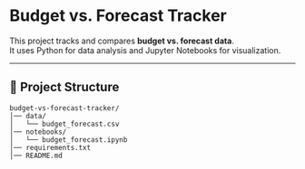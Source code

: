 # Budget vs. Forecast Tracker

This project tracks and compares **budget vs. forecast data**.  
It uses Python for data analysis and Jupyter Notebooks for visualization.

---

## 📂 Project Structure

```
budget-vs-forecast-tracker/
│── data/
│   └── budget_forecast.csv
│── notebooks/
│   └── budget_forecast.ipynb
│── requirements.txt
│── README.md
```

